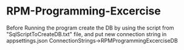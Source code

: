 # RPM-Programming-Excercise

Before Running the program create the DB by using the script from "SqlScriptToCreateDB.txt" file, and put new connection string in appsettings.json ConnectionStrings->RPMProgrammingExcerciseDB
